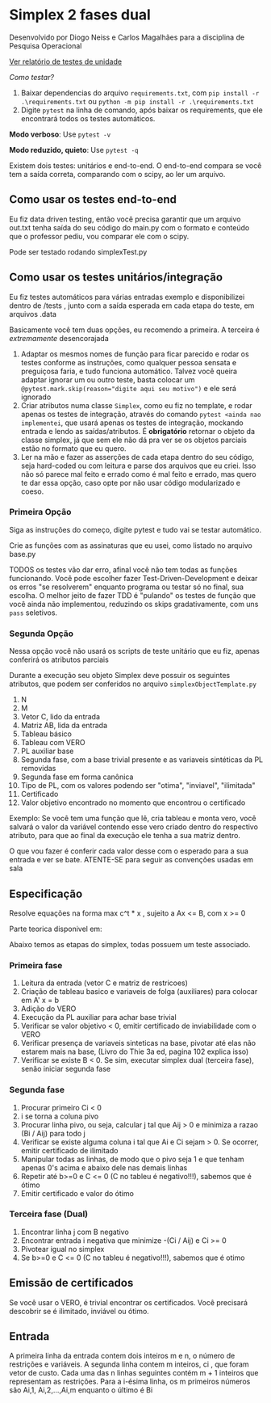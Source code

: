 # Simplex 2 fases dual

Desenvolvido por Diogo Neiss e Carlos Magalhães para a disciplina de Pesquisa Operacional

[Ver relatório de testes de unidade](https://htmlpreview.github.io/?https://github.com/diogoneiss/Simplex-Testing/blob/master/report.html) 


*Como testar?*

1. Baixar dependencias do arquivo `requirements.txt`, com `pip install -r .\requirements.txt` ou `python -m pip install -r .\requirements.txt`
2. Digite `pytest` na linha de comando, após baixar os requirements, que ele encontrará todos os testes automáticos.

**Modo verboso**: Use `pytest -v`

**Modo reduzido, quieto**: Use `pytest -q`



Existem dois testes: unitários e end-to-end. O end-to-end compara se você tem a saída correta, comparando com o scipy, ao ler um arquivo.

## Como usar os testes end-to-end

Eu fiz data driven testing, então você precisa garantir que um arquivo out.txt tenha saída do seu código do main.py com o formato e conteúdo que o professor pediu, vou comparar ele com o scipy.

Pode ser testado rodando simplexTest.py

## Como usar os testes unitários/integração

Eu fiz testes automáticos para várias entradas exemplo e disponibilizei dentro de /tests , junto com a saída esperada em cada etapa do teste, em arquivos .data

Basicamente você tem duas opções, eu recomendo a primeira. A terceira é *extremamente* desencorajada

1. Adaptar os mesmos nomes de função para ficar parecido e rodar os testes conforme as instruções, como qualquer pessoa sensata e preguiçosa faria, e tudo funciona automático. Talvez você queira adaptar ignorar um ou outro teste, basta colocar um `@pytest.mark.skip(reason="digite aqui seu motivo")` e ele será ignorado
2. Criar atributos numa classe `Simplex`, como eu fiz no template, e rodar apenas os testes de integração, através do comando `pytest <ainda nao implementei`, que usará apenas os testes de integração, mockando entrada e lendo as saídas/atributos. É **obrigatório** retornar o objeto da classe simplex, já que sem ele não dá pra ver se os objetos parciais estão no formato que eu quero.
3. Ler na mão e fazer as asserções de cada etapa dentro do seu código, seja hard-coded ou com leitura e parse dos arquivos que eu criei. Isso não só parece mal feito e errado como é mal feito e errado, mas quero te dar essa opção, caso opte por não usar código modularizado e coeso.

### Primeira Opção

Siga as instruções do começo, digite pytest e tudo vai se testar automático.

Crie as funções com as assinaturas que eu usei, como listado no arquivo base.py

TODOS os testes vão dar erro, afinal você não tem todas as funções funcionando. Você pode escolher fazer Test-Driven-Development e deixar os erros "se resolverem" enquanto programa ou testar só no final, sua escolha. O melhor jeito de fazer TDD é "pulando" os testes de função que você ainda não implementou, reduzindo os skips gradativamente, com uns `pass` seletivos.

### Segunda Opção

Nessa opção você não usará os scripts de teste unitário que eu fiz, apenas conferirá os atributos parciais

Durante a execução seu objeto Simplex deve possuir os seguintes atributos, que podem ser conferidos no arquivo `simplexObjectTemplate.py`

1. N
2. M
3. Vetor C, lido da entrada
4. Matriz AB, lida da entrada
5. Tableau básico
6. Tableau com VERO
7. PL auxiliar base
8. Segunda fase, com a base trivial presente e as variaveis sintéticas da PL removidas 
9. Segunda fase em forma canônica
10. Tipo de PL, com os valores podendo ser "otima", "inviavel", "ilimitada"
11. Certificado
12. Valor objetivo encontrado no momento que encontrou o certificado

Exemplo:
Se você tem uma função que lê, cria tableau e monta vero, você salvará o valor da variável contendo esse vero criado dentro do respectivo atributo, para que ao final da execução ele tenha a sua matriz dentro.

O que vou fazer é conferir cada valor desse com o esperado para a sua entrada e ver se bate. ATENTE-SE para seguir as convenções usadas em sala

## Especificação

Resolve equações na forma max c^t * x , sujeito a Ax <= B, com x >= 0

Parte teorica disponivel em:

Abaixo temos as etapas do simplex, todas possuem um teste associado.

### Primeira fase

1. Leitura da entrada (vetor C e matriz de restricoes)
2. Criação de tableau basico e variaveis de folga (auxiliares) para colocar em A' x = b
3. Adição do VERO
4. Execução da PL auxiliar para achar base trivial
5. Verificar se valor objetivo < 0, emitir certificado de inviabilidade com o VERO
6. Verificar presença de variaveis sinteticas na base, pivotar até elas não estarem mais na base, (Livro do Thie 3a ed, pagina 102 explica isso)
7. Verificar se existe B < 0. Se sim, executar simplex dual (terceira fase), senão iniciar segunda fase

### Segunda fase

1. Procurar primeiro Ci < 0
2. i se torna a coluna pivo
3. Procurar linha pivo, ou seja, calcular j tal que Aij > 0 e minimiza a razao (Bi / Aij) para todo j
4. Verificar se existe alguma coluna i tal que Ai e Ci sejam > 0. Se ocorrer, emitir certificado de ilimitado
5. Manipular todas as linhas, de modo que o pivo seja 1 e que tenham apenas 0's acima e abaixo dele nas demais linhas
6. Repetir até b>=0 e C <= 0 (C no tableu é negativo!!!), sabemos que é ótimo
7. Emitir certificado e valor do ótimo

### Terceira fase (Dual)

1. Encontrar linha j com B negativo
2. Encontrar entrada i negativa que minimize -(Ci / Aij) e Ci >= 0
3. Pivotear igual no simplex
4. Se b>=0 e C <= 0 (C no tableu é negativo!!!), sabemos que é otimo

## Emissão de certificados

Se você usar o VERO, é trivial encontrar os certificados. Você precisará descobrir se é ilimitado, inviável ou ótimo.

## Entrada

A primeira linha da entrada contem dois inteiros m e n, o número de restrições e variáveis.
A segunda linha contem m inteiros, ci , que foram vetor de custo.
Cada uma das n linhas seguintes contém m + 1 inteiros que representam as restrições. Para a i-ésima linha, os m primeiros números são Ai,1, Ai,2,...,Ai,m enquanto o último é Bi
